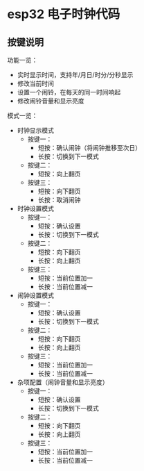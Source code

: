 # esp32 电子时钟代码

## 按键说明

功能一览：

- 实时显示时间，支持年/月日/时分/分秒显示
- 修改当前时间
- 设置一个闹铃，在每天的同一时间响起
- 修改闹铃音量和显示亮度

模式一览：

- 时钟显示模式
  - 按键一：
    - 短按：确认闹钟（将闹钟推移至次日）
    - 长按：切换到下一模式
  - 按键二：
    - 短按：向上翻页
  - 按键三：
    - 短按：向下翻页
    - 长按：取消闹钟
- 时钟设置模式
  - 按键一：
    - 短按：确认设置
    - 长按：切换到下一模式
  - 按键二：
    - 短按：向下翻页
    - 长按：向上翻页
  - 按键三：
    - 短按：当前位置加一
    - 长按：当前位置减一
- 闹钟设置模式
  - 按键一：
    - 短按：确认设置
    - 长按：切换到下一模式
  - 按键二：
    - 短按：向下翻页
    - 长按：向上翻页
  - 按键三：
    - 短按：当前位置加一
    - 长按：当前位置减一
- 杂项配置（闹钟音量和显示亮度）
  - 按键一：
    - 短按：确认设置
    - 长按：切换到下一模式
  - 按键二：
    - 短按：向下翻页
    - 长按：向上翻页
  - 按键三：
    - 短按：当前位置加一
    - 长按：当前位置减一
